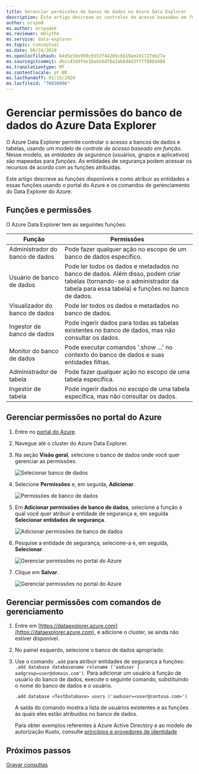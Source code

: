 ```yaml
---
title: Gerenciar permissões de banco de dados no Azure Data Explorer
description: Este artigo descreve os controles de acesso baseados em função para bancos de dados e tabelas no Azure Data Explorer.
author: orspod
ms.author: orspodek
ms.reviewer: mblythe
ms.service: data-explorer
ms.topic: conceptual
ms.date: 09/24/2018
ms.openlocfilehash: b4d5e56e990c0353f44209c6b19ae2d1727de27a
ms.sourcegitcommit: dbcc4569fde1bebb9df0a3ab6d4d3ff7f806d486
ms.translationtype: MT
ms.contentlocale: pt-BR
ms.lasthandoff: 01/15/2020
ms.locfileid: "76030096"
---
```

# <a name="manage-azure-data-explorer-database-permissions"></a>Gerenciar permissões do banco de dados do Azure Data Explorer

O Azure Data Explorer permite controlar o acesso a bancos de dados e tabelas, usando um modelo de *controle de acesso baseado em função*. Nesse modelo, as *entidades de segurança* (usuários, grupos e aplicativos) são mapeadas para *funções*. As entidades de segurança podem acessar os recursos de acordo com as funções atribuídas.

Este artigo descreve as funções disponíveis e como atribuir as entidades a essas funções usando o portal do Azure e os comandos de gerenciamento do Data Explorer do Azure.

## <a name="roles-and-permissions"></a>Funções e permissões

O Azure Data Explorer tem as seguintes funções:

|Função                       |Permissões                                                                        |
|---------------------------|-----------------------------------------------------------------------------------|
|Administrador do banco de dados             |Pode fazer qualquer ação no escopo de um banco de dados específico.|
|Usuário de banco de dados              |Pode ler todos os dados e metadados no banco de dados. Além disso, podem criar tabelas (tornando-se o administrador da tabela para essa tabela) e funções no banco de dados.|
|Visualizador do banco de dados            |Pode ler todos os dados e metadados no banco de dados.|
|Ingestor de banco de dados          |Pode ingerir dados para todas as tabelas existentes no banco de dados, mas não consultar os dados.|
|Monitor do banco de dados           |Pode executar comandos '.show ...' no contexto do banco de dados e suas entidades filhas.|
|Administrador de tabela                |Pode fazer qualquer ação no escopo de uma tabela específica. |
|Ingestor de tabela             |Pode ingerir dados no escopo de uma tabela específica, mas não consultar os dados.|

## <a name="manage-permissions-in-the-azure-portal"></a>Gerenciar permissões no portal do Azure

1. Entre no [portal do Azure](https://portal.azure.com/).

1. Navegue até o cluster do Azure Data Explorer.

1. Na seção **Visão geral**, selecione o banco de dados onde você quer gerenciar as permissões.

    ![Selecionar banco de dados](media/manage-database-permissions/select-database.png)

1. Selecione **Permissões** e, em seguida, **Adicionar**.

    ![Permissões de banco de dados](media/manage-database-permissions/database-permissions.png)

1. Em **Adicionar permissões de banco de dados**, selecione a função à qual você quer atribuir a entidade de segurança e, em seguida **Selecionar entidades de segurança**.

    ![Adicionar permissões de banco de dados](media/manage-database-permissions/add-permission.png)

1. Pesquise a entidade de segurança, selecione-a e, em seguida, **Selecionar**.

    ![Gerenciar permissões no portal do Azure](media/manage-database-permissions/new-principals.png)

1. Clique em **Salvar**.

    ![Gerenciar permissões no portal do Azure](media/manage-database-permissions/save-permission.png)

## <a name="manage-permissions-with-management-commands"></a>Gerenciar permissões com comandos de gerenciamento

1. Entre em [https://dataexplorer.azure.com](https://dataexplorer.azure.com), e adicione o cluster, se ainda não estiver disponível.

1. No painel esquerdo, selecione o banco de dados apropriado.

1. Use o comando `.add` para atribuir entidades de segurança a funções: `.add database databasename rolename ('aaduser | aadgroup=user@domain.com')`. Para adicionar um usuário à função de usuário do banco de dados, execute o seguinte comando, substituindo o nome do banco de dados e o usuário.

    ```Kusto
    .add database <TestDatabase> users ('aaduser=<user@contoso.com>')
    ```

    A saída do comando mostra a lista de usuários existentes e as funções às quais eles estão atribuídos no banco de dados.
    
    Para obter exemplos referentes à Azure Active Directory e ao modelo de autorização Kusto, consulte [princípios e provedores de identidade](https://docs.microsoft.com/azure/kusto/management/access-control/principals-and-identity-providers)

## <a name="next-steps"></a>Próximos passos

[Gravar consultas](write-queries.md)
